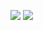 ![](https://img.shields.io/badge/python-3.8.3-orange) ![](https://img.shields.io/badge/discord.py-1.3.4-brightgreen)
